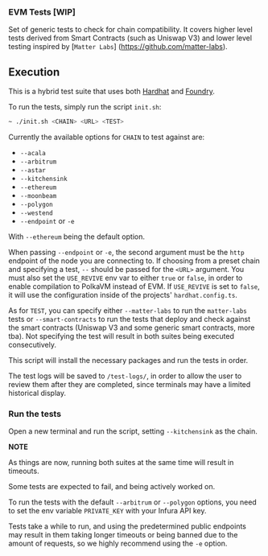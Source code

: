 ### EVM Tests [WIP]

Set of generic tests to check for chain compatibility. It covers higher level 
tests derived from Smart Contracts (such as Uniswap V3) and lower level testing inspired by [`Matter Labs`]
(https://github.com/matter-labs).

## Execution

This is a hybrid test suite that uses both [Hardhat](https://hardhat.org/) and
[Foundry](https://book.getfoundry.sh/).

To run the tests, simply run the script `init.sh`:

```sh
~ ./init.sh <CHAIN> <URL> <TEST>
```

Currently the available options for `CHAIN` to test against are:
* `--acala`
* `--arbitrum`
* `--astar`
* `--kitchensink`
* `--ethereum`
* `--moonbeam`
* `--polygon`
* `--westend`
* `--endpoint` or `-e`

With `--ethereum` being the default option.

When passing `--endpoint` or `-e`, the second argument must be the `http` endpoint
of the node you are connecting to. If choosing from a preset chain and specifying
a test, `--` should be passed for the `<URL>` argument. You must also set the
`USE_REVIVE` env var to either `true` or `false`, in order to enable compilation
to PolkaVM instead of EVM. If `USE_REVIVE` is set to `false`, it will use the
configuration inside of the projects' `hardhat.config.ts`.

As for `TEST`, you can specify either `--matter-labs` to run the `matter-labs`
tests or `--smart-contracts` to run the tests that deploy and check against the
smart contracts (Uniswap V3 and some generic smart contracts, more tba). Not
specifying the test will result in both suites being executed consecutively.

This script will install the necessary packages and run the tests in order.

The test logs will be saved to `/test-logs/`, in order to allow the user to review
them after they are completed, since terminals may have a limited historical display.

### Run the tests

Open a new terminal and run the script, setting `--kitchensink` as the chain.

**NOTE**

As things are now, running both suites at the same time will result in timeouts.

Some tests are expected to fail, and being actively worked on.

To run the tests with the default `--arbitrum` or `--polygon` options, you need
to set the env variable `PRIVATE_KEY` with your Infura API key. 

Tests take a while to run, and using the predetermined public endpoints may 
result in them taking longer timeouts or being banned due to the amount of requests,
so we highly recommend using the `-e` option.

